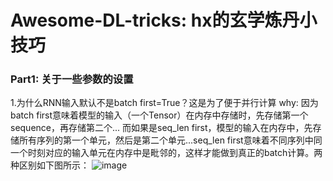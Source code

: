# Awesome-DL-tricks: hx的玄学炼丹小技巧

### Part1: 关于一些参数的设置
1.为什么RNN输入默认不是batch first=True？这是为了便于并行计算
why: 因为batch first意味着模型的输入（一个Tensor）在内存中存储时，先存储第一个sequence，再存储第二个... 而如果是seq_len first，模型的输入在内存中，先存储所有序列的第一个单元，然后是第二个单元...seq_len first意味着不同序列中同一个时刻对应的输入单元在内存中是毗邻的，这样才能做到真正的batch计算。两种区别如下图所示：
![image](https://user-images.githubusercontent.com/57054352/134612500-d8e90e51-eb01-42a2-b847-533d5d2da9b1.png)


